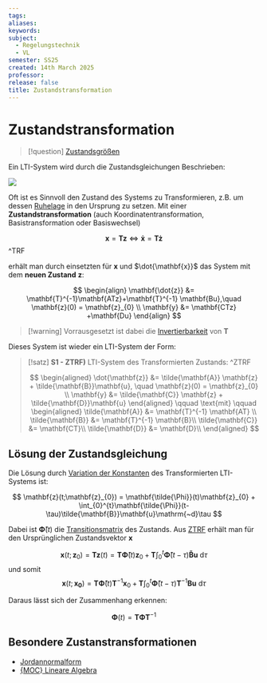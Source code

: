 ```yaml
---
tags: 
aliases: 
keywords: 
subject:
  - Regelungstechnik
  - VL
semester: SS25
created: 14th March 2025
professor: 
release: false
title: Zustandstransformation
---
```

 

# Zustandstransformation

> [!question] [Zustandsgrößen](Zustandsgrößen.md)

Ein LTI-System wird durch die Zustandsgleichungen Beschrieben: 

![](Kontinuierlicher%20LTI-Zustandsraum.md#^LTI-MIMO)

Oft ist es Sinnvoll den Zustand des Systems zu Transformieren, z.B. um dessen [Ruhelage](../Mathematik/Analysis/Ljapunov.md) in den Ursprung zu setzen. Mit einer **Zustandstransformation** (auch Koordinatentransformation, Basistransformation oder Basiswechsel)

$$ \mathbf{x} = \mathbf{Tz} \iff \mathbf{\dot{x}} = \mathbf{T\dot{z}} $$
^TRF

erhält man durch einsetzten für $\mathbf{x}$ und $\dot{\mathbf{x}}$ das System mit dem **neuen Zustand** $\mathbf{z}$:

$$
\begin{align}
\mathbf{\dot{z}} &= \mathbf{T}^{-1}\mathbf{ATz}+\mathbf{T}^{-1} \mathbf{Bu},\quad \mathbf{z}(0) = \mathbf{z}_{0} \\
\mathbf{y} &= \mathbf{CTz} +\mathbf{Du}
\end{align}
$$

> [!warning] Vorrausgesetzt ist dabei die [Invertierbarkeit](../Mathematik/Algebra/Gauß-Jordan-Verfahren.md#^INVB) von $\mathbf{T}$

Dieses System ist wieder ein LTI-System der Form:

> [!satz] **S1 - ZTRF)** LTI-System des Transformierten Zustands: ^ZTRF
> 
> $$
> \begin{aligned}
> \dot{\mathbf{z}} &= \tilde{\mathbf{A}} \mathbf{z} + \tilde{\mathbf{B}}\mathbf{u}, \quad \mathbf{z}(0) = \mathbf{z}_{0} \\
> \mathbf{y} &= \tilde{\mathbf{C}} \mathbf{z} + \tilde{\mathbf{D}}\mathbf{u}
> \end{aligned}
> \qquad \text{mit} \qquad
> \begin{aligned}
> \tilde{\mathbf{A}} &= \mathbf{T}^{-1} \mathbf{AT} \\
> \tilde{\mathbf{B}} &= \mathbf{T}^{-1} \mathbf{B}\\
> \tilde{\mathbf{C}} &= \mathbf{CT}\\
> \tilde{\mathbf{D}} &= \mathbf{D}\\
> \end{aligned}
> $$

## Lösung der Zustandsgleichung

Die Lösung durch [Variation der Konstanten](../Mathematik/Analysis/Variation%20der%20Konstanten.md) des Transformierten LTI-Systems ist:

$$
\mathbf{z}(t;\mathbf{z}_{0}) = \mathbf{\tilde{\Phi}}(t)\mathbf{z}_{0} + \int_{0}^{t}\mathbf{\tilde{\Phi}}(t-\tau)\tilde{\mathbf{B}}\mathbf{u}\mathrm{~d}\tau
$$

Dabei ist $\mathbf{\tilde{\Phi}}(t)$ die [Transitionsmatrix](../Mathematik/Analysis/Fundamentalmatrix.md#^TRSM) des Zustands. Aus [ZTRF](#^ZTRF) erhält man für den Ursprünglichen Zustandsvektor $\mathbf{x}$

$$
\mathbf{x}(t;\mathbf{z}_{0}) = \mathbf{Tz}(t) = \mathbf{T\tilde{\Phi}}(t)\mathbf{z}_{0} + \mathbf{T}\int_{0}^{t}\mathbf{\tilde{\Phi}}(t-\tau)\mathbf{\tilde{B}u}\mathrm{~d}\tau
$$
und somit
$$
\mathbf{x}(t;\mathbf{x_{0}}) =\mathbf{T\tilde{\Phi}}(t)\mathbf{T}^{-1}\mathbf{x}_{0} + \mathbf{T}\int_{0}^{t}\mathbf{\tilde{\Phi}}(t-\tau)\mathbf{T}^{-1}\mathbf{Bu}\mathrm{~d}\tau
$$

Daraus lässt sich der Zusammenhang erkennen:

$$
\mathbf{\Phi}(t) = \mathbf{T\tilde{\Phi}}\mathbf{T}^{-1}
$$

## Besondere Zustanstransformationen

- [Jordannormalform](../Mathematik/Algebra/Jordannormalform.md)
- [{MOC} Lineare Algebra](../Mathematik/{MOC}%20Lineare%20Algebra.md)
